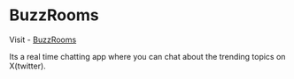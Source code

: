 # BuzzRooms

Visit - [BuzzRooms](buzz-rooms.vercel.app)

Its a real time chatting app where you can chat about the trending topics on X(twitter).
